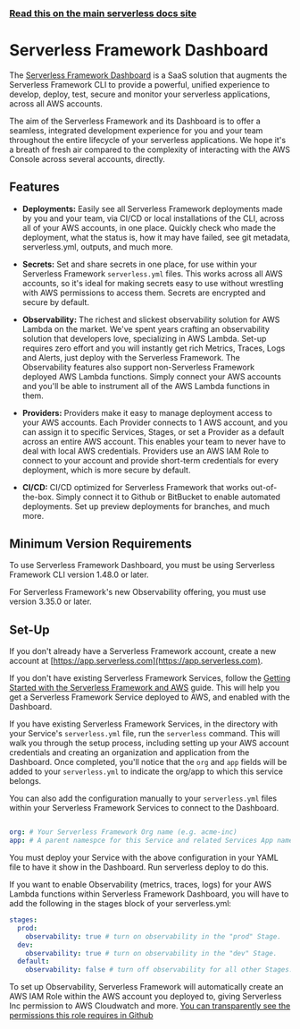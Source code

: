 <!--
title: Serverless Framework Dashboard - Setup & Overview
description: An overview and set-up guide for Serverless Framework Dashboard
short_title: Setup & Overview
keywords: ['Serverless Framework', 'Dashboard', 'Setup', 'Overview']
-->

<!-- DOCS-SITE-LINK:START automatically generated  -->

### [Read this on the main serverless docs site](https://www.serverless.com/framework/docs/guides/dashboard/)

<!-- DOCS-SITE-LINK:END -->

# Serverless Framework Dashboard

The [Serverless Framework Dashboard](https://app.serverless.com/) is a SaaS solution that augments the Serverless Framework CLI to provide a powerful, unified experience to develop, deploy, test, secure and monitor your serverless applications, across all AWS accounts.

The aim of the Serverless Framework and its Dashboard is to offer a seamless, integrated development experience for you and your team throughout the entire lifecycle of your serverless applications. We hope it's a breath of fresh air compared to the complexity of interacting with the AWS Console across several accounts, directly.

## Features

- **Deployments:** Easily see all Serverless Framework deployments made by you and your team, via CI/CD or local installations of the CLI, across all of your AWS accounts, in one place. Quickly check who made the deployment, what the status is, how it may have failed, see git metadata, serverless.yml, outputs, and much more.

- **Secrets:** Set and share secrets in one place, for use within your Serverless Framework `serverless.yml` files. This works across all AWS accounts, so it's ideal for making secrets easy to use without wrestling with AWS permissions to access them. Secrets are encrypted and secure by default.

- **Observability:** The richest and slickest observability solution for AWS Lambda on the market. We've spent years crafting an observability solution that developers love, specializing in AWS Lambda. Set-up requires zero effort and you will instantly get rich Metrics, Traces, Logs and Alerts, just deploy with the Serverless Framework. The Observability features also support non-Serverless Framework deployed AWS Lambda functions. Simply connect your AWS accounts and you'll be able to instrument all of the AWS Lambda functions in them.

- **Providers:** Providers make it easy to manage deployment access to your AWS accounts. Each Provider connects to 1 AWS account, and you can assign it to specific Services, Stages, or set a Provider as a default across an entire AWS account. This enables your team to never have to deal with local AWS credentials. Providers use an AWS IAM Role to connect to your account and provide short-term credentials for every deployment, which is more secure by default.

- **CI/CD:** CI/CD optimized for Serverless Framework that works out-of-the-box. Simply connect it to Github or BitBucket to enable automated deployments. Set up preview deployments for branches, and much more.

## Minimum Version Requirements

To use Serverless Framework Dashboard, you must be using Serverless Framework CLI version 1.48.0 or later.

For Serverless Framework's new Observability offering, you must use version 3.35.0 or later.

## Set-Up

If you don't already have a Serverless Framework account, create a new account at [https://app.serverless.com](https://app.serverless.com).

If you don't have existing Serverless Framework Services, follow the [Getting Started with the Serverless Framework and AWS](../../getting-started.md) guide. This will help you get a Serverless Framework Service deployed to AWS, and enabled with the Dashboard.

If you have existing Serverless Framework Services, in the directory with your Service's `serverless.yml` file, run the `serverless` command. This will walk you through the setup process, including setting up your AWS account credentials and creating an organization and application from the Dashboard. Once completed, you'll notice that the `org` and `app` fields will be added to your `serverless.yml` to indicate the org/app to which this service belongs.

You can also add the configuration manually to your `serverless.yml` files within your Serverless Framework Services to connect to the Dashboard.

```YAML

org: # Your Serverless Framework Org name (e.g. acme-inc)
app: # A parent namespce for this Service and related Services App name (e.g. mobile-app), to improve Serverless Framework Dashboard organization

```

You must deploy your Service with the above configuration in your YAML file to have it show in the Dashboard. Run serverless deploy to do this.

If you want to enable Observability (metrics, traces, logs) for your AWS Lambda functions within Serverless Framework Dashboard, you will have to add the following in the stages block of your serverless.yml:

```yml
stages:
  prod:
    observability: true # turn on observability in the "prod" Stage.
  dev:
    observability: true # turn on observability in the "dev" Stage.
  default:
    observability: false # turn off observability for all other Stages.
```

To set up Observability, Serverless Framework will automatically create an AWS IAM Role within the AWS account you deployed to, giving Serverless Inc permission to AWS Cloudwatch and more. [You can transparently see the permissions this role requires in Github](https://github.com/serverless/console/blob/main/instrumentation/aws/iam-role-cfn-template.yaml)
